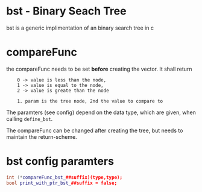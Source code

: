 # bst - Binary Seach Tree
bst is a generic implimentation of an binary search tree in c

# compareFunc
the compareFunc needs to be set **before** creating the vector.
It shall return
```
    0 -> value is less than the node, 
    1 -> value is equal to the node, 
    2 -> value is greate than the node

    1. param is the tree node, 2nd the value to compare to
```
The paramters (see config) depend on the data type, which are given, when calling ``define_bst``.

The compareFunc can be changed after creating the tree, but needs to maintain the return-scheme.

# bst config paramters
```C++
int (*compareFunc_bst_##suffix)(type,type);
bool print_with_ptr_bst_##suffix = false;
```
    
